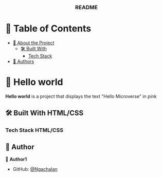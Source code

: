 <a name="readme-top"></a>

<!--
HOW TO USE:
This is an example of how you may give instructions on setting up your project locally.

Modify this file to match your project and remove sections that don't apply.

REQUIRED SECTIONS:
- Table of Contents
- About the Project
  - Built With
- Authors


OPTIONAL SECTIONS:
- FAQ

After you're finished please remove all the comments and instructions!
-->

<div align="center">
  <!-- You are encouraged to replace this logo with your own! Otherwise you can also remove it. -->

  <br/>

  <h3><b>README</b></h3>

</div>

<!-- TABLE OF CONTENTS -->

# 📗 Table of Contents

- [📖 About the Project](#about-project)
  - [🛠 Built With](#built-with)
    - [Tech Stack](#tech-stack)
- [👥 Authors](#authors)

<!-- PROJECT DESCRIPTION -->

# 📖 Hello world <a name="about-project"></a>

**Hello world** is a project that displays the text "Hello Microverse" in pink

## 🛠 Built With <a name="built-with">HTML/CSS</a>

### Tech Stack <a name="tech-stack">HTML/CSS</a>


<!-- AUTHORS -->

## 👥 Author <a name="authors"></a>

👤 **Author1**

- GitHub: [@NgachaIan](https://github.com/NgachaIan)

